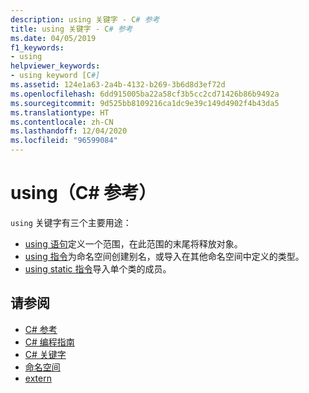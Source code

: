 ```yaml
---
description: using 关键字 - C# 参考
title: using 关键字 - C# 参考
ms.date: 04/05/2019
f1_keywords:
- using
helpviewer_keywords:
- using keyword [C#]
ms.assetid: 124e1a63-2a4b-4132-b269-3b6d8d3ef72d
ms.openlocfilehash: 6dd915005ba22a58cf3b5cc2cd71426b86b9492a
ms.sourcegitcommit: 9d525bb8109216ca1dc9e39c149d4902f4b43da5
ms.translationtype: HT
ms.contentlocale: zh-CN
ms.lasthandoff: 12/04/2020
ms.locfileid: "96599084"
---
```

# <a name="using-c-reference"></a>using（C# 参考）

`using` 关键字有三个主要用途：

- [using 语句](using-statement.md)定义一个范围，在此范围的末尾将释放对象。
- [using 指令](using-directive.md)为命名空间创建别名，或导入在其他命名空间中定义的类型。
- [using static 指令](using-static.md)导入单个类的成员。

## <a name="see-also"></a>请参阅

- [C# 参考](../index.md)
- [C# 编程指南](../../programming-guide/index.md)
- [C# 关键字](index.md)
- [命名空间](../../programming-guide/namespaces/index.md)
- [extern](extern.md)
